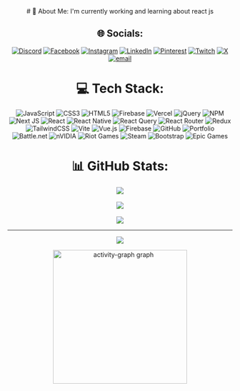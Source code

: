 <div align="center">
  # 💫 About Me:
I'm currently working and learning about react js


## 🌐 Socials:
[![Discord](https://img.shields.io/badge/Discord-%237289DA.svg?logo=discord&logoColor=white)](https://discord.gg/https://discord.gg/PhA5gY2x) [![Facebook](https://img.shields.io/badge/Facebook-%231877F2.svg?logo=Facebook&logoColor=white)](https://facebook.com/https://www.facebook.com/wahid.tahosin.laam/) [![Instagram](https://img.shields.io/badge/Instagram-%23E4405F.svg?logo=Instagram&logoColor=white)](https://instagram.com/wahidestroyer) [![LinkedIn](https://img.shields.io/badge/LinkedIn-%230077B5.svg?logo=linkedin&logoColor=white)](https://linkedin.com/in/https://www.linkedin.com/in/wahid-tahosin-laam-003276305/) [![Pinterest](https://img.shields.io/badge/Pinterest-%23E60023.svg?logo=Pinterest&logoColor=white)](https://pinterest.com/https://www.pinterest.com/laamwahidtahosin/) [![Twitch](https://img.shields.io/badge/Twitch-%239146FF.svg?logo=Twitch&logoColor=white)](https://twitch.tv/wahidestroyer) [![X](https://img.shields.io/badge/X-black.svg?logo=X&logoColor=white)](https://x.com/https://x.com/WahiDestroyer) [![email](https://img.shields.io/badge/Email-D14836?logo=gmail&logoColor=white)](mailto:laamwahidtahosin@gmail.com) 

# 💻 Tech Stack:
![JavaScript](https://img.shields.io/badge/javascript-%23323330.svg?style=for-the-badge&logo=javascript&logoColor=%23F7DF1E) ![CSS3](https://img.shields.io/badge/css3-%231572B6.svg?style=for-the-badge&logo=css3&logoColor=white) ![HTML5](https://img.shields.io/badge/html5-%23E34F26.svg?style=for-the-badge&logo=html5&logoColor=white) ![Firebase](https://img.shields.io/badge/firebase-%23039BE5.svg?style=for-the-badge&logo=firebase) ![Vercel](https://img.shields.io/badge/vercel-%23000000.svg?style=for-the-badge&logo=vercel&logoColor=white) ![jQuery](https://img.shields.io/badge/jquery-%230769AD.svg?style=for-the-badge&logo=jquery&logoColor=white) ![NPM](https://img.shields.io/badge/NPM-%23CB3837.svg?style=for-the-badge&logo=npm&logoColor=white) ![Next JS](https://img.shields.io/badge/Next-black?style=for-the-badge&logo=next.js&logoColor=white) ![React](https://img.shields.io/badge/react-%2320232a.svg?style=for-the-badge&logo=react&logoColor=%2361DAFB) ![React Native](https://img.shields.io/badge/react_native-%2320232a.svg?style=for-the-badge&logo=react&logoColor=%2361DAFB) ![React Query](https://img.shields.io/badge/-React%20Query-FF4154?style=for-the-badge&logo=react%20query&logoColor=white) ![React Router](https://img.shields.io/badge/React_Router-CA4245?style=for-the-badge&logo=react-router&logoColor=white) ![Redux](https://img.shields.io/badge/redux-%23593d88.svg?style=for-the-badge&logo=redux&logoColor=white) ![TailwindCSS](https://img.shields.io/badge/tailwindcss-%2338B2AC.svg?style=for-the-badge&logo=tailwind-css&logoColor=white) ![Vite](https://img.shields.io/badge/vite-%23646CFF.svg?style=for-the-badge&logo=vite&logoColor=white) ![Vue.js](https://img.shields.io/badge/vue.js-%2335495e.svg?style=for-the-badge&logo=vuedotjs&logoColor=%234FC08D) ![Firebase](https://img.shields.io/badge/firebase-a08021?style=for-the-badge&logo=firebase&logoColor=ffcd34) ![GitHub](https://img.shields.io/badge/github-%23121011.svg?style=for-the-badge&logo=github&logoColor=white) ![Portfolio](https://img.shields.io/badge/Portfolio-%23000000.svg?style=for-the-badge&logo=firefox&logoColor=#FF7139) ![Battle.net](https://img.shields.io/badge/battle.net-%2300AEFF.svg?style=for-the-badge&logo=battle.net&logoColor=white) ![nVIDIA](https://img.shields.io/badge/nVIDIA-%2376B900.svg?style=for-the-badge&logo=nVIDIA&logoColor=white) ![Riot Games](https://img.shields.io/badge/riotgames-D32936.svg?style=for-the-badge&logo=riotgames&logoColor=white) ![Steam](https://img.shields.io/badge/steam-%23000000.svg?style=for-the-badge&logo=steam&logoColor=white) ![Bootstrap](https://img.shields.io/badge/bootstrap-%238511FA.svg?style=for-the-badge&logo=bootstrap&logoColor=white) ![Epic Games](https://img.shields.io/badge/epicgames-%23313131.svg?style=for-the-badge&logo=epicgames&logoColor=white)

# 📊 GitHub Stats:

  
![](https://github-readme-stats.vercel.app/api?username=WahiDestroyer&theme=merko&hide_border=true&include_all_commits=false&count_private=false)<br/><br/>
![](https://nirzak-streak-stats.vercel.app/?user=WahiDestroyer&theme=merko&hide_border=true)<br/><br/>
![](https://github-readme-stats.vercel.app/api/top-langs/?username=WahiDestroyer&theme=merko&hide_border=true&include_all_commits=false&count_private=false&layout=compact)




---
[![](https://visitcount.itsvg.in/api?id=WahiDestroyer&icon=0&color=0)](https://visitcount.itsvg.in)

  <img src="https://github-readme-activity-graph.vercel.app/graph?username=WahiDestroyer&radius=16&hide_title=false&custom_title=Wahid's%_Profile&area=true&order=5&bg_color=24292e&color=33FF33&line=33FF33&point=33FF33&area_color=194D19&title_color=33FF33&hide_border=true" height="300" alt="activity-graph graph" />



</div>
